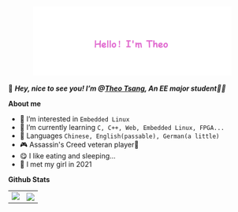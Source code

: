 <p align="center"><a href="https://theotsang.xyz/about"><img width="80%" src="./image/hello.png" /></a></p>

👋 <em><b>Hey, nice to see you! I’m @[Theo Tsang](https://theotsang.xyz/about), An EE major student</b>👨‍🎓 </em>

**About me**
- 👀 I’m interested in `Embedded Linux`
- 🌱 I’m currently learning `C, C++, Web, Embedded Linux, FPGA...`
- 📜 Languages `Chinese, English(passable), German(a little)`
- 🎮 Assassin's Creed veteran player🥇
- 😋 I like eating and sleeping...
- 💑 I met my girl in 2021


**Github Stats**
<table><tr><td valign="top" width="50%">
  
<img src="https://github-readme-stats.vercel.app/api?username=Theo-Tsang&show_icons=true&count_private=true&hide_border=true&line_height=40" align="left" style="width: 100%" />
  
</td><td valign="top" width="50%">
<div align="center">
  
<img src="https://rishavanand.github.io/static/images/greetings.gif" align="center" style="width: 100%" />
  
</div>  
</td></tr></table>  

<!---
Theo-Tsang/Theo-Tsang is a ✨ special ✨ repository because its `README.md` (this file) appears on your GitHub profile.
You can click the Preview link to take a look at your changes.
--->
